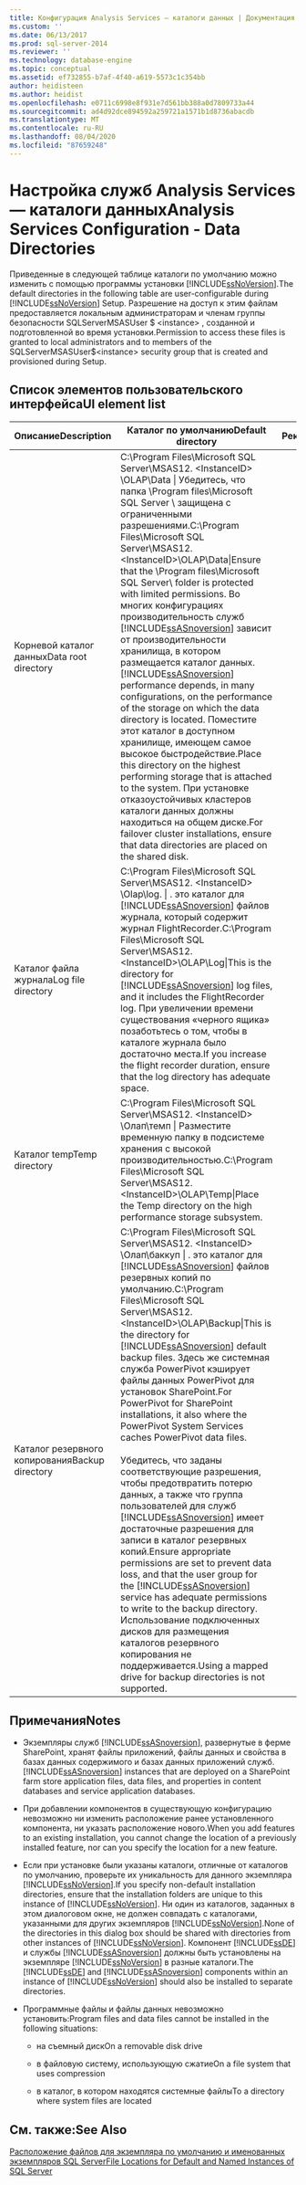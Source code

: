 ```yaml
---
title: Конфигурация Analysis Services — каталоги данных | Документация Майкрософт
ms.custom: ''
ms.date: 06/13/2017
ms.prod: sql-server-2014
ms.reviewer: ''
ms.technology: database-engine
ms.topic: conceptual
ms.assetid: ef732855-b7af-4f40-a619-5573c1c354bb
author: heidisteen
ms.author: heidist
ms.openlocfilehash: e0711c6998e8f931e7d561bb388a0d7809733a44
ms.sourcegitcommit: ad4d92dce894592a259721a1571b1d8736abacdb
ms.translationtype: MT
ms.contentlocale: ru-RU
ms.lasthandoff: 08/04/2020
ms.locfileid: "87659248"
---
```

# <a name="analysis-services-configuration---data-directories"></a><span data-ttu-id="6461a-102">Настройка служб Analysis Services — каталоги данных</span><span class="sxs-lookup"><span data-stu-id="6461a-102">Analysis Services Configuration - Data Directories</span></span>
  <span data-ttu-id="6461a-103">Приведенные в следующей таблице каталоги по умолчанию можно изменить с помощью программы установки [!INCLUDE[ssNoVersion](../../includes/ssnoversion-md.md)].</span><span class="sxs-lookup"><span data-stu-id="6461a-103">The default directories in the following table are user-configurable during [!INCLUDE[ssNoVersion](../../includes/ssnoversion-md.md)] Setup.</span></span> <span data-ttu-id="6461a-104">Разрешение на доступ к этим файлам предоставляется локальным администраторам и членам группы безопасности SQLServerMSASUser $ \<instance> , созданной и подготовленной во время установки.</span><span class="sxs-lookup"><span data-stu-id="6461a-104">Permission to access these files is granted to local administrators and to members of the SQLServerMSASUser$\<instance> security group that is created and provisioned during Setup.</span></span>  
  
## <a name="ui-element-list"></a><span data-ttu-id="6461a-105">Список элементов пользовательского интерфейса</span><span class="sxs-lookup"><span data-stu-id="6461a-105">UI element list</span></span>  
  
|<span data-ttu-id="6461a-106">Описание</span><span class="sxs-lookup"><span data-stu-id="6461a-106">Description</span></span>|<span data-ttu-id="6461a-107">Каталог по умолчанию</span><span class="sxs-lookup"><span data-stu-id="6461a-107">Default directory</span></span>|<span data-ttu-id="6461a-108">Рекомендации</span><span class="sxs-lookup"><span data-stu-id="6461a-108">Recommendations</span></span>|  
|-----------------|-----------------------|---------------------|  
|<span data-ttu-id="6461a-109">Корневой каталог данных</span><span class="sxs-lookup"><span data-stu-id="6461a-109">Data root directory</span></span>|<span data-ttu-id="6461a-110">C:\Program Files\Microsoft SQL Server\MSAS12. \<InstanceID> \OLAP\Data \| Убедитесь, что папка \Program files\Microsoft SQL Server \ защищена с ограниченными разрешениями.</span><span class="sxs-lookup"><span data-stu-id="6461a-110">C:\Program Files\Microsoft SQL Server\MSAS12.\<InstanceID>\OLAP\Data\|Ensure that the \Program files\Microsoft SQL Server\ folder is protected with limited permissions.</span></span> <span data-ttu-id="6461a-111">Во многих конфигурациях производительность служб [!INCLUDE[ssASnoversion](../../includes/ssasnoversion-md.md)] зависит от производительности хранилища, в котором размещается каталог данных.</span><span class="sxs-lookup"><span data-stu-id="6461a-111">[!INCLUDE[ssASnoversion](../../includes/ssasnoversion-md.md)] performance depends, in many configurations, on the performance of the storage on which the data directory is located.</span></span> <span data-ttu-id="6461a-112">Поместите этот каталог в доступном хранилище, имеющем самое высокое быстродействие.</span><span class="sxs-lookup"><span data-stu-id="6461a-112">Place this directory on the highest performing storage that is attached to the system.</span></span> <span data-ttu-id="6461a-113">При установке отказоустойчивых кластеров каталоги данных должны находиться на общем диске.</span><span class="sxs-lookup"><span data-stu-id="6461a-113">For failover cluster installations, ensure that data directories are placed on the shared disk.</span></span>|  
|<span data-ttu-id="6461a-114">Каталог файла журнала</span><span class="sxs-lookup"><span data-stu-id="6461a-114">Log file directory</span></span>|<span data-ttu-id="6461a-115">C:\Program Files\Microsoft SQL Server\MSAS12. \<InstanceID> \Olap\log. \| . это каталог для [!INCLUDE[ssASnoversion](../../includes/ssasnoversion-md.md)] файлов журнала, который содержит журнал FlightRecorder.</span><span class="sxs-lookup"><span data-stu-id="6461a-115">C:\Program Files\Microsoft SQL Server\MSAS12.\<InstanceID>\OLAP\Log\|This is the directory for [!INCLUDE[ssASnoversion](../../includes/ssasnoversion-md.md)] log files, and it includes the FlightRecorder log.</span></span> <span data-ttu-id="6461a-116">При увеличении времени существования «черного ящика» позаботьтесь о том, чтобы в каталоге журнала было достаточно места.</span><span class="sxs-lookup"><span data-stu-id="6461a-116">If you increase the flight recorder duration, ensure that the log directory has adequate space.</span></span>|  
|<span data-ttu-id="6461a-117">Каталог temp</span><span class="sxs-lookup"><span data-stu-id="6461a-117">Temp directory</span></span>|<span data-ttu-id="6461a-118">C:\Program Files\Microsoft SQL Server\MSAS12. \<InstanceID> \Олап\темп \| Разместите временную папку в подсистеме хранения с высокой производительностью.</span><span class="sxs-lookup"><span data-stu-id="6461a-118">C:\Program Files\Microsoft SQL Server\MSAS12.\<InstanceID>\OLAP\Temp\|Place the Temp directory on the high performance storage subsystem.</span></span>|  
|<span data-ttu-id="6461a-119">Каталог резервного копирования</span><span class="sxs-lookup"><span data-stu-id="6461a-119">Backup directory</span></span>|<span data-ttu-id="6461a-120">C:\Program Files\Microsoft SQL Server\MSAS12. \<InstanceID> \Олап\баккуп \| . это каталог для [!INCLUDE[ssASnoversion](../../includes/ssasnoversion-md.md)] файлов резервных копий по умолчанию.</span><span class="sxs-lookup"><span data-stu-id="6461a-120">C:\Program Files\Microsoft SQL Server\MSAS12.\<InstanceID>\OLAP\Backup\|This is the directory for [!INCLUDE[ssASnoversion](../../includes/ssasnoversion-md.md)] default backup files.</span></span> <span data-ttu-id="6461a-121">Здесь же системная служба PowerPivot кэширует файлы данных PowerPivot для установок SharePoint.</span><span class="sxs-lookup"><span data-stu-id="6461a-121">For PowerPivot for SharePoint installations, it also where the PowerPivot System Services caches PowerPivot data files.</span></span><br /><br /> <span data-ttu-id="6461a-122">Убедитесь, что заданы соответствующие разрешения, чтобы предотвратить потерю данных, а также что группа пользователей для служб [!INCLUDE[ssASnoversion](../../includes/ssasnoversion-md.md)] имеет достаточные разрешения для записи в каталог резервных копий.</span><span class="sxs-lookup"><span data-stu-id="6461a-122">Ensure appropriate permissions are set to prevent data loss, and that the user group for the [!INCLUDE[ssASnoversion](../../includes/ssasnoversion-md.md)] service has adequate permissions to write to the backup directory.</span></span> <span data-ttu-id="6461a-123">Использование подключенных дисков для размещения каталогов резервного копирования не поддерживается.</span><span class="sxs-lookup"><span data-stu-id="6461a-123">Using a mapped drive for backup directories is not supported.</span></span>|  
  
## <a name="notes"></a><span data-ttu-id="6461a-124">Примечания</span><span class="sxs-lookup"><span data-stu-id="6461a-124">Notes</span></span>  
  
-   <span data-ttu-id="6461a-125">Экземпляры служб [!INCLUDE[ssASnoversion](../../includes/ssasnoversion-md.md)], развернутые в ферме SharePoint, хранят файлы приложений, файлы данных и свойства в базах данных содержимого и базах данных приложений служб.</span><span class="sxs-lookup"><span data-stu-id="6461a-125">[!INCLUDE[ssASnoversion](../../includes/ssasnoversion-md.md)] instances that are deployed on a SharePoint farm store application files, data files, and properties in content databases and service application databases.</span></span>  
  
-   <span data-ttu-id="6461a-126">При добавлении компонентов в существующую конфигурацию невозможно ни изменить расположение ранее установленного компонента, ни указать расположение нового.</span><span class="sxs-lookup"><span data-stu-id="6461a-126">When you add features to an existing installation, you cannot change the location of a previously installed feature, nor can you specify the location for a new feature.</span></span>  
  
-   <span data-ttu-id="6461a-127">Если при установке были указаны каталоги, отличные от каталогов по умолчанию, проверьте их уникальность для данного экземпляра [!INCLUDE[ssNoVersion](../../includes/ssnoversion-md.md)].</span><span class="sxs-lookup"><span data-stu-id="6461a-127">If you specify non-default installation directories, ensure that the installation folders are unique to this instance of [!INCLUDE[ssNoVersion](../../includes/ssnoversion-md.md)].</span></span> <span data-ttu-id="6461a-128">Ни один из каталогов, заданных в этом диалоговом окне, не должен совпадать с каталогами, указанными для других экземпляров [!INCLUDE[ssNoVersion](../../includes/ssnoversion-md.md)].</span><span class="sxs-lookup"><span data-stu-id="6461a-128">None of the directories in this dialog box should be shared with directories from other instances of [!INCLUDE[ssNoVersion](../../includes/ssnoversion-md.md)].</span></span> <span data-ttu-id="6461a-129">Компонент [!INCLUDE[ssDE](../../includes/ssde-md.md)] и службы [!INCLUDE[ssASnoversion](../../includes/ssasnoversion-md.md)] должны быть установлены на экземпляре [!INCLUDE[ssNoVersion](../../includes/ssnoversion-md.md)] в разные каталоги.</span><span class="sxs-lookup"><span data-stu-id="6461a-129">The [!INCLUDE[ssDE](../../includes/ssde-md.md)] and [!INCLUDE[ssASnoversion](../../includes/ssasnoversion-md.md)] components within an instance of [!INCLUDE[ssNoVersion](../../includes/ssnoversion-md.md)] should also be installed to separate directories.</span></span>  
  
-   <span data-ttu-id="6461a-130">Программные файлы и файлы данных невозможно установить:</span><span class="sxs-lookup"><span data-stu-id="6461a-130">Program files and data files cannot be installed in the following situations:</span></span>  
  
    -   <span data-ttu-id="6461a-131">на съемный диск</span><span class="sxs-lookup"><span data-stu-id="6461a-131">On a removable disk drive</span></span>  
  
    -   <span data-ttu-id="6461a-132">в файловую систему, использующую сжатие</span><span class="sxs-lookup"><span data-stu-id="6461a-132">On a file system that uses compression</span></span>  
  
    -   <span data-ttu-id="6461a-133">в каталог, в котором находятся системные файлы</span><span class="sxs-lookup"><span data-stu-id="6461a-133">To a directory where system files are located</span></span>  
  
## <a name="see-also"></a><span data-ttu-id="6461a-134">См. также:</span><span class="sxs-lookup"><span data-stu-id="6461a-134">See Also</span></span>  
 [<span data-ttu-id="6461a-135">Расположение файлов для экземпляра по умолчанию и именованных экземпляров SQL Server</span><span class="sxs-lookup"><span data-stu-id="6461a-135">File Locations for Default and Named Instances of SQL Server</span></span>](../../../2014/sql-server/install/file-locations-for-default-and-named-instances-of-sql-server.md)  
  
  

